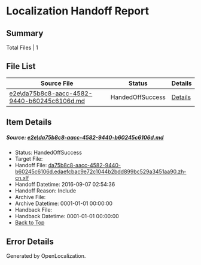 # <a name='report-top'></a> Localization Handoff Report

## Summary
 Total Files | 1

## File List
 Source File | Status | Details 
 ----------- | ------ | ------- 
 [e2e\da75b8c8-aacc-4582-9440-b60245c6106d.md](https://github.com/OpenLocalizationTestOrg/ol-test0/blob/3fbc3527c47c191b6e10dbab4e10065122da08ab/e2e/da75b8c8-aacc-4582-9440-b60245c6106d.md) | HandedOffSuccess | [Details](#aa41a5cce6d680f1ca2a33f829b5c828969610a28)

## Item Details
##### <a name='aa41a5cce6d680f1ca2a33f829b5c828969610a28'></a> Source: [e2e\da75b8c8-aacc-4582-9440-b60245c6106d.md](https://github.com/OpenLocalizationTestOrg/ol-test0/blob/3fbc3527c47c191b6e10dbab4e10065122da08ab/e2e/da75b8c8-aacc-4582-9440-b60245c6106d.md)
* Status: HandedOffSuccess
* Target File: 
* Handoff File: [da75b8c8-aacc-4582-9440-b60245c6106d.edaefcbac9e72c1044b2bdd899bc529a3451aa90.zh-cn.xlf](https://github.com/OpenLocalizationTestOrg/ol-test0-handoff/blob/f3a380cfc12f5679aa86a966216d61e1a51bf1e7/ol-handoff/OpenLocalizationTestOrg/ol-test0-zhcn/ci/ht/da75b8c8-aacc-4582-9440-b60245c6106d.edaefcbac9e72c1044b2bdd899bc529a3451aa90.zh-cn.xlf)
* Handoff Datetime: 2016-09-07 02:54:36
* Handoff Reason: Include
* Archive File: 
* Archive Datetime: 0001-01-01 00:00:00
* Handback File: 
* Handback Datetime: 0001-01-01 00:00:00
* [Back to Top](#report-top)


## Error Details

Generated by OpenLocalization.
